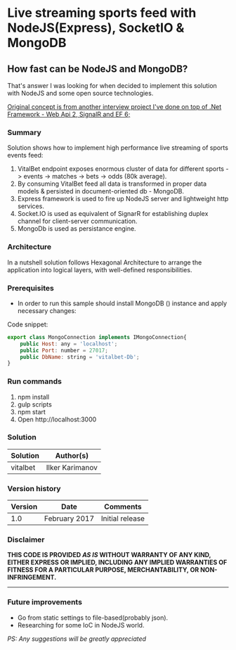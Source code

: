 # Live streaming sports feed with NodeJS(Express), SocketIO & MongoDB #

## How fast can be NodeJS and MongoDB? ##

That's answer I was looking for when decided to implement this solution with NodeJS and some open source technologies.

[Original concept is from another interview project I've done on top of .Net Framework - Web Api 2, SignalR and EF 6;](https://github.com/ilkerkarimanov/UP.VitalBet)

### Summary ###
Solution shows how to implement high performance live streaming of sports events feed:

1. VitalBet endpoint exposes enormous cluster of data for different sports -> events -> matches -> bets -> odds (80k average).
2. By consuming VitalBet feed all data is transformed in proper data models & persisted in document-oriented db - MongoDB.
3. Express framework is used to fire up NodeJS server and lightweight http services.
4. Socket.IO is used as equivalent of SignarR for establishing duplex channel for client-server communication.
5. MongoDb is used as persistance engine.

### Architecture ###

In a nutshell solution follows Hexagonal Architecture to arrange the application into logical layers, with well-defined responsibilities.

### Prerequisites ###
 - In order to run this sample should install MongoDB () instance and apply necessary changes:

Code snippet:
```Javascript
export class MongoConnection implements IMongoConnection{
    public Host: any = 'localhost';
    public Port: number = 27017;
    public DbName: string = 'vitalbet-Db';
}
```
### Run commands ###
1. npm install
2. gulp scripts
3. npm start
4. Open http://localhost:3000

### Solution ###
Solution | Author(s)
---------|----------
vitalbet | Ilker Karimanov

### Version history ###
Version  | Date | Comments
---------| -----| --------
1.0  | February 2017 | Initial release

### Disclaimer ###
**THIS CODE IS PROVIDED *AS IS* WITHOUT WARRANTY OF ANY KIND, EITHER EXPRESS OR IMPLIED, INCLUDING ANY IMPLIED WARRANTIES OF FITNESS FOR A PARTICULAR PURPOSE, MERCHANTABILITY, OR NON-INFRINGEMENT.**


----------

### Future improvements

- Go from static settings to file-based(probably json).
- Researching for some IoC in NodeJS world.

*PS: Any suggestions will be greatly appreciated*





